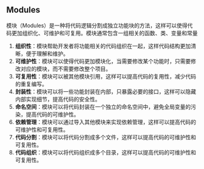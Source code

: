 ## Modules
模块（Modules）是一种将代码逻辑分割成独立功能块的方法，这样可以使得代码更加组织化、可维护和可复用。模块通常包含一组相关的函数、类、变量和常量

1. **组织性**：模块帮助开发者将功能相关的代码组织在一起，这样代码结构更加清晰，便于理解和维护。
2. **可维护性**：模块可以使得代码更加模块化，当需要修改某个功能时，只需要修改对应的模块，而不需要修改整个项目。
3. **可复用性**：模块可以被其他模块引用，这样可以提高代码的复用性，减少代码的重复编写。
4. **封装性**：模块可以将一些功能封装在内部，只暴露必要的接口，这样可以隐藏内部实现细节，提高代码的安全性。
5. **命名空间**：模块可以将代码封装在一个独立的命名空间中，避免全局变量的污染，提高代码的可维护性。
6. **依赖管理**：模块可以通过导入其他模块来实现依赖管理，这样可以提高代码的可维护性和可复用性。
7. **代码分割**：模块可以将代码分割成多个文件，这样可以提高代码的可维护性和可复用性。
8. **代码组织**：模块可以将代码组织成多个目录，这样可以提高代码的可维护性和可复用性。